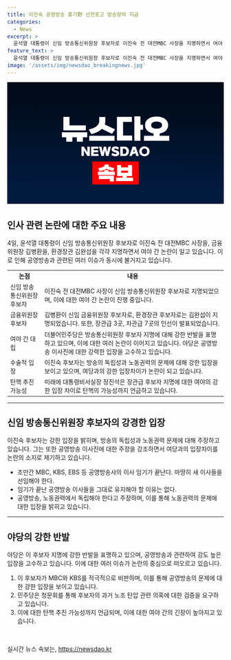 ```yaml
---
title: 이진숙 공영방송 흉기野 선전포고 방송장악 지금
categories:
  - News
excerpt: >
  윤석열 대통령이 신임 방송통신위원장 후보자로 이진숙 전 대전MBC 사장을 지명하면서 여야 간 대립이 격화됐다. 야당은 이진숙 후보자를 비판하며 탄핵을 시사했고, 더불어민주당은 공영방송의 장악을 우려하며 반대했다. 김병환 금융위원장, 김완섭 환경부 장관 후보자도 함께 지명되었다. 이진숙 후보자는 공영방송 임기가 끝난 이사진 교체를 강행하겠다는 의지를 드러내며 강경한 입장을 보였다. 요원한 인사가 논란을 빚고 있으며, 논란은 더욱 고조될 전망이다.
feature_text: >
  윤석열 대통령이 신임 방송통신위원장 후보자로 이진숙 전 대전MBC 사장을 지명하면서 여야 간 대립이 격화됐다. 야당은 이진숙 후보자를 비판하며 탄핵을 시사했고, 더불어민주당은 공영방송의 장악을 우려하며 반대했다. 김병환 금융위원장, 김완섭 환경부 장관 후보자도 함께 지명되었다. 이진숙 후보자는 공영방송 임기가 끝난 이사진 교체를 강행하겠다는 의지를 드러내며 강경한 입장을 보였다. 요원한 인사가 논란을 빚고 있으며, 논란은 더욱 고조될 전망이다.
image: '/assets/img/newsdao_breakingnews.jpg'
---
```


<p><img src="/assets/img/newsdao_breakingnews.jpg" alt="firstkoreanews 속보" /></p>

<h2 data-ke-size="size26">인사 관련 논란에 대한 주요 내용</h2>

<p data-ke-size="size16">4일, 윤석열 대통령이 신임 방송통신위원장 후보자로 이진숙 전 대전MBC 사장을, 금융위원장 김병환을, 환경장관 김완섭을 각각 지명하면서 여야 간 논란이 일고 있습니다. 이로 인해 공영방송과 관련된 여러 이슈가 동시에 불거지고 있습니다.</p>

<table>
    <tr>
        <td style="text-align: center; height: 17px;"><b>논점</b></td>
        <td style="text-align: center; height: 17px;"><b>내용</b></td>
    </tr>
    <tr>
        <td>신임 방송통신위원장 후보자</td>
        <td>이진숙 전 대전MBC 사장이 신임 방송통신위원장 후보자로 지명되었으며, 이에 대한 여야 간 논란이 진행 중입니다.</td>
    </tr>
    <tr>
        <td>금융위원장 후보자</td>
        <td>김병환이 신임 금융위원장 후보자로, 환경장관 후보자로는 김완섭이 지명되었습니다. 또한, 장관급 3곳, 차관급 7곳의 인선이 발표되었습니다.</td>
    </tr>
    <tr>
        <td>여야 간 대립</td>
        <td>더불어민주당은 방송통신위원장 후보자 지명에 대해 강한 반발을 표명하고 있으며, 이에 대한 여러 논란이 이어지고 있습니다. 야당은 공영방송 이사진에 대한 강력한 입장을 고수하고 있습니다.</td>
    </tr>
    <tr>
        <td>수술적 입장</td>
        <td>이진숙 후보자는 방송의 독립성과 노동권력의 문제에 대해 강한 입장을 보이고 있으며, 여당과의 강한 입장차이가 논란이 되고 있습니다.</td>
    </tr>
    <tr>
        <td>탄핵 추진 가능성</td>
        <td>미래에 대통령비서실장 정진석은 장관급 후보자 지명에 대한 여야의 강한 입장 차이로 탄핵의 가능성까지 언급하고 있습니다.</td>
    </tr>
</table>

<hr>

<h2 data-ke-size="size26">신임 방송통신위원장 후보자의 강경한 입장</h2>

<p data-ke-size="size16">이진숙 후보자는 강한 입장을 밝히며, 방송의 독립성과 노동권력 문제에 대해 주장하고 있습니다. 그는 또한 공영방송 이사진에 대한 주장을 강조하면서 여당과의 입장차이를 논란의 소지로 제기하고 있습니다.</p>

<ul>
    <li>조만간 MBC, KBS, EBS 등 공영방송사의 이사 임기가 끝난다. 마땅히 새 이사들을 선임해야 한다.</li>
    <li>임기가 끝난 공영방송 이사들을 그대로 유지해야 할 이유는 없다.</li>
    <li>공영방송, 노동권력에서 독립해야 한다고 주장하며, 이를 통해 노동권력의 문제에 대한 입장을 밝히고 있습니다.</li>
</ul>

<hr>

<h2 data-ke-size="size26">야당의 강한 반발</h2>

<p data-ke-size="size16">야당은 이 후보자 지명에 강한 반발을 표명하고 있으며, 공영방송과 관련하여 강도 높은 입장을 고수하고 있습니다. 이에 대한 여러 이슈가 논란의 중심으로 떠오르고 있습니다.</p>

<ol>
    <li>이 후보자가 MBC와 KBS를 적극적으로 비판하며, 이를 통해 공영방송의 문제에 대한 강한 입장을 보이고 있습니다.</li>
    <li>민주당은 청문회를 통해 후보자의 과거 노조 탄압 관련 의혹에 대한 검증을 요구하고 있습니다.</li>
    <li>이에 대한 탄핵 추진 가능성까지 언급되며, 이에 대한 여야 간의 긴장이 높아지고 있습니다.</li>
</ol>

<p data-ke-size="size16">&nbsp;</p>
실시간 뉴스 속보는, <a href="https://newsdao.kr" rel="dofollow">https://newsdao.kr</a>


